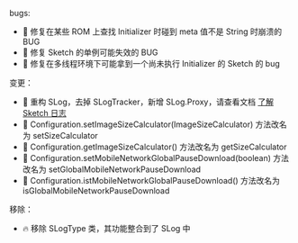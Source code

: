
bugs:
* :bug: 修复在某些 ROM 上查找 Initializer 时碰到 meta 值不是 String 时崩溃的 BUG
* :bug: 修复 Sketch 的单例可能失效的 BUG
* :bug: 修复在多线程环境下可能拿到一个尚未执行 Initializer 的 Sketch 的 bug

变更：
* :hammer: 重构 SLog，去掉 SLogTracker，新增 SLog.Proxy，请查看文档 [了解 Sketch 日志](../wiki/log.md)
* :hammer: Configuration.setImageSizeCalculator(ImageSizeCalculator) 方法改名为 setSizeCalculator
* :hammer: Configuration.getImageSizeCalculator() 方法改名为 getSizeCalculator
* :hammer: Configuration.setMobileNetworkGlobalPauseDownload(boolean) 方法改名为 setGlobalMobileNetworkPauseDownload
* :hammer: Configuration.istMobileNetworkGlobalPauseDownload() 方法改名为 isGlobalMobileNetworkPauseDownload

移除：
* :fire: 移除 SLogType 类，其功能整合到了 SLog 中
